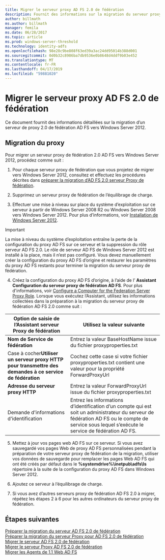 ```yaml
---
title: Migrer le serveur proxy AD FS 2.0 de fédération
description: Fournit des informations sur la migration du serveur proxy de fédération AD FS vers Windows Server 2012.
author: billmath
ms.author: billmath
manager: femila
ms.date: 06/28/2017
ms.topic: article
ms.prod: windows-server-threshold
ms.technology: identity-adfs
ms.openlocfilehash: 98e28c9be808f63ed39a3ac24dd95014b388d001
ms.sourcegitcommit: 0d0b32c8986ba7db9536e0b8648d4ddf9b03e452
ms.translationtype: MT
ms.contentlocale: fr-FR
ms.lasthandoff: 04/17/2019
ms.locfileid: "59881020"
---
```

# <a name="migrate-the-ad-fs-20-federation-server-proxy"></a>Migrer le serveur proxy AD FS 2.0 de fédération
Ce document fournit des informations détaillées sur la migration d’un serveur de proxy 2.0 de fédération AD FS vers Windows Server 2012.

## <a name="migrate-the-proxy"></a>Migration du proxy

Pour migrer un serveur proxy de fédération 2.0 AD FS vers Windows Server 2012, procédez comme suit :  
  
1.  Pour chaque serveur proxy de fédération que vous projetez de migrer vers Windows Server 2012, consultez et effectuez les procédures décrites dans [préparer la migration d’AD FS 2.0 serveur Proxy de fédération](prepare-to-migrate-ad-fs-fed-proxy.md).  
  
2.  Supprimez un serveur proxy de fédération de l’équilibrage de charge.  
  
3.  Effectuer une mise à niveau sur place du système d’exploitation sur ce serveur à partir de Windows Server 2008 R2 ou Windows Server 2008 vers Windows Server 2012. Pour plus d’informations, voir [Installation de Windows Server 2012](https://technet.microsoft.com/library/jj134246.aspx).  
  
> [!IMPORTANT]
>  La mise à niveau du système d’exploitation entraîne la perte de la configuration du proxy AD FS sur ce serveur et la suppression du rôle serveur AD FS 2.0. Le rôle de serveur AD FS de Windows Server 2012 est installé à la place, mais il n’est pas configuré. Vous devez manuellement créer la configuration du proxy AD FS d’origine et restaurer les paramètres du proxy AD FS restants pour terminer la migration du serveur proxy de fédération.  
  
4.  Créez la configuration du proxy AD FS d’origine, à l’aide de l’ **Assistant Configuration du serveur proxy de fédération AD FS**. Pour plus d'informations, voir [Configure a Computer for the Federation Server Proxy Role](configure-a-computer-for-the-federation-server-proxy-role.md). Lorsque vous exécutez l’Assistant, utilisez les informations collectées dans la préparation à la migration du serveur proxy de fédération AD FS 2.0 comme suit :  
  
 
|**Option de saisie de l’Assistant serveur Proxy de fédération**|**Utilisez la valeur suivante**|
|-----|-----|  
|**Nom de Service de fédération**|Entrez la valeur BaseHostName issue du fichier proxyproperties.txt|  
|Case à cocher**Utiliser un serveur proxy HTTP pour transmettre des demandes à ce service de fédération**|Cochez cette case si votre fichier proxyproperties.txt contient une valeur pour la propriété ForwardProxyUrl|  
|**Adresse du serveur proxy HTTP**|Entrez la valeur ForwardProxyUrl issue du fichier proxyproperties.txt|  
|Demande d'informations d'identification|Entrez les informations d’identification d’un compte qui est soit un administrateur du serveur de fédération AD FS ou le compte de service sous lequel s’exécute le service de fédération AD FS.|  
  
5.  Mettez à jour vos pages web AD FS sur ce serveur. Si vous avez sauvegardé vos pages Web de proxy AD FS personnalisées pendant la préparation de votre serveur proxy de fédération de la migration, utiliser vos données de sauvegarde pour remplacer les pages Web AD FS qui ont été créés par défaut dans le **%systemdrive%\inetpub\adfs\ls** répertoire à la suite de la configuration du proxy AD FS dans Windows Server 2012.  
  
6.  Ajoutez ce serveur à l’équilibrage de charge.  
  
7.  Si vous avez d’autres serveurs proxy de fédération AD FS 2.0 à migrer, répétez les étapes 2 à 6 pour les autres ordinateurs du serveur proxy de fédération.  
  
  
## <a name="next-steps"></a>Étapes suivantes
 [Préparer la migration du serveur AD FS 2.0 de fédération](prepare-to-migrate-ad-fs-fed-server.md)   
 [Préparer la migration du serveur Proxy pour AD FS 2.0 de fédération](prepare-to-migrate-ad-fs-fed-proxy.md)   
 [Migrer le serveur AD FS 2.0 de fédération](migrate-the-ad-fs-fed-server.md)   
 [Migrer le serveur Proxy AD FS 2.0 de fédération](migrate-the-ad-fs-2-fed-server-proxy.md)   
 [Migrer les Agents de 1.1 Web AD FS](migrate-the-ad-fs-web-agent.md)
